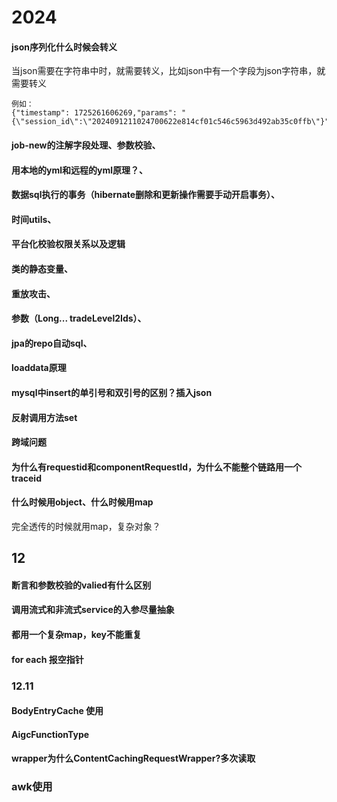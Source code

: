 # 2024
#### json序列化什么时候会转义
当json需要在字符串中时，就需要转义，比如json中有一个字段为json字符串，就需要转义

    例如：
    {"timestamp": 1725261606269,"params": "{\"session_id\":\"2024091211024700622e814cf01c546c5963d492ab35c0ffb\"}"
#### job-new的注解字段处理、参数校验、
#### 用本地的yml和远程的yml原理？、
#### 数据sql执行的事务（hibernate删除和更新操作需要手动开启事务）、
#### 时间utils、
#### 平台化校验权限关系以及逻辑
#### 类的静态变量、
#### 重放攻击、
#### 参数（Long... tradeLevel2Ids）、
#### jpa的repo自动sql、
#### loaddata原理
#### mysql中insert的单引号和双引号的区别？插入json
#### 反射调用方法set
#### 跨域问题
#### 为什么有requestid和componentRequestId，为什么不能整个链路用一个traceid
#### 什么时候用object、什么时候用map
完全透传的时候就用map，复杂对象？
## 12
#### 断言和参数校验的valied有什么区别
#### 调用流式和非流式service的入参尽量抽象
#### 都用一个复杂map，key不能重复
#### for each 报空指针
### 12.11
#### BodyEntryCache 使用
#### AigcFunctionType
#### wrapper为什么ContentCachingRequestWrapper?多次读取
### awk使用

<!--stackedit_data:
eyJoaXN0b3J5IjpbMjE0NDIyOTExMSwxMjY2MTc0NjAyLC0yMD
k4ODc3NDksLTE5OTcwMjU3MjksODk4MzczMzMwLC01NTA4MzA0
NTcsMzY4MjQzNl19
-->